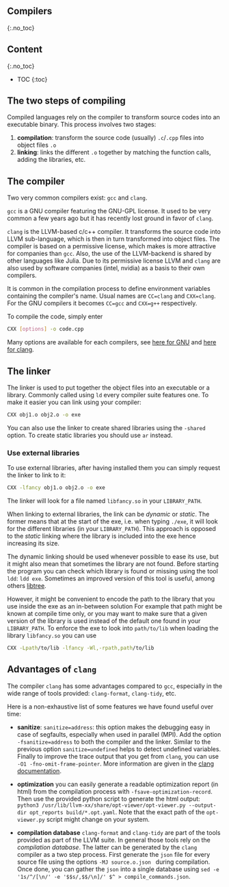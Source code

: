 ## Compilers
{:.no_toc}

## Content
{:.no_toc}

* TOC
{:toc}

## The two steps of compiling

Compiled languages rely on the compiler to transform source codes into an executable binary.
This process involves two stages:

1. **compilation**: transform the source code (usually) `.c`/`.cpp` files into object files `.o`
2. **linking**: links the different `.o` together by matching the function calls, adding the libraries, etc.

## The compiler

Two very common compilers exist: `gcc` and `clang`.

`gcc` is a GNU compiler featuring the GNU-GPL license. It used to be very common a few years ago but it has recently lost ground in favor of `clang`.

`clang` is the LLVM-based c/c++ compiler. It transforms the source code into LLVM sub-language, which is then in turn transformed into object files.
The compiler is based on a permissive license, which makes is more attractive for companies than `gcc`. Also, the use of the LLVM-backend is shared by other languages like Julia.
Due to its permissive license LLVM and `clang` are also used by software companies (intel, nvidia) as a basis to their own compilers.

It is common in the compilation process to define environment variables containing the compiler's name. Usual names are `CC=clang` and `CXX=clang`.
For the GNU compilers it becomes `CC=gcc` and `CXX=g++` respectively.

To compile the code, simply enter
```bash
CXX [options] -o code.cpp
```

Many options are available for each compilers, see [here for GNU](https://gcc.gnu.org/onlinedocs/gcc/Invoking-GCC.html#Invoking-GCC) and [here for clang](https://clang.llvm.org/docs/UsersManual.html).

## The linker

The linker is used to put together the object files into an executable or a library. Commonly called using `ld` every compiler suite features one.
To make it easier you can link using your compiler:

```bash
CXX obj1.o obj2.o -o exe
```

You can also use the linker to create shared libraries using the `-shared` option. To create static libraries you should use `ar` instead.

### Use external libraries

To use external libraries, after having installed them you can simply request the linker to link to it:
```bash
CXX -lfancy obj1.o obj2.o -o exe
```
The linker will look for a file named `libfancy.so` in your `LIBRARY_PATH`.

When linking to external libraries, the link can be _dynamic_ or _static_.
The former means that at the start of the exe, i.e. when typing `./exe`, it will look for the different libraries (in your `LIBRARY_PATH`).
This approach is opposed to the _static_ linking where the library is included into the exe hence increasing its size.

The dynamic linking should be used whenever possible to ease its use, but it might also mean that sometimes the library are not found.
Before starting the program you can check which library is found or missing using the tool `ldd`: `ldd exe`.
Sometimes an improved version of this tool is useful, among others [libtree](https://github.com/haampie/libtree).

However, it might be convenient to encode the path to the library that you use inside the exe as an in-between solution
For example that path might be known at compile time only, or you may want to make sure that a given version of the library is used instead of the default one found in your `LIBRARY_PATH`.
To enforce the exe to look into `path/to/lib` when loading the library `libfancy.so` you can use

```bash
CXX -Lpath/to/lib -lfancy -Wl,-rpath,path/to/lib
```


## Advantages of `clang`

The compiler `clang` has some advantages compared to `gcc`, especially in the wide range of tools provided: `clang-format`, `clang-tidy`, etc.

Here is a non-exhaustive list of some features we have found useful over time:

- **sanitize**: `sanitize=address`: this option makes the debugging easy in case of segfaults, especially when used in parallel (MPI). Add the option `-fsanitize=address` to both the compiler and the linker. Similar to the previous option `sanitize=undefined` helps to detect undefined variables. Finally to improve the trace output that you get from `clang`, you can use `-O1 -fno-omit-frame-pointer`. More information are given in the [clang documentation](https://clang.llvm.org/docs/AddressSanitizer.html).

- **optimization** you can easily generate a readable optimization report (in html) from the compilation process with `-fsave-optimization-record`. Then use the provided python script to generate the html output: `python3 /usr/lib/llvm-xx/share/opt-viewer/opt-viewer.py --output-dir opt_reports build/*.opt.yaml`. Note that the exact path of the `opt-viewer.py` script might change on your system.


- **compilation database** `clang-format` and `clang-tidy` are part of the tools provided as part of the LLVM suite. In general those tools rely on the _compilation database_. The latter can be generated by the `clang` compiler as a two step process. First generate the `json` file for every source file using the options `-MJ source.o.json ` during compilation. Once done, you can gather the `json` into a single database using `sed -e '1s/^/[\n/' -e '$$s/,$$/\n]/' $^ > compile_commands.json`.